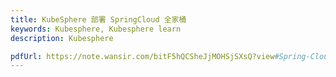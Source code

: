 ```yaml
---
title: KubeSphere 部署 SpringCloud 全家桶
keywords: Kubesphere, Kubesphere learn
description: Kubesphere

pdfUrl: https://note.wansir.com/bitF5hQCSheJjMOHSjSXsQ?view#Spring-Cloud--K8s-%E6%9C%80%E4%BD%B3%E5%AE%9E%E8%B7%B5
---
```



